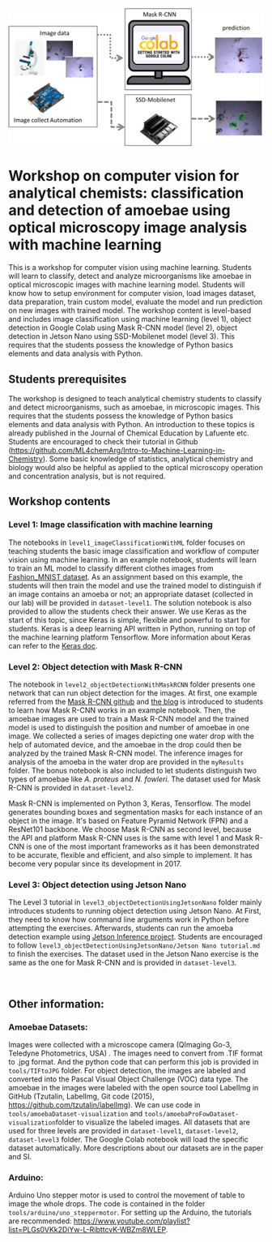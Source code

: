 <p align="center">
  <img src="ML.png" alt="banner" width="800" />
</p>
  

# **Workshop on computer vision for analytical chemists: classification and detection of amoebae using optical microscopy image analysis with machine learning**

This is a workshop for computer vision using machine learning. Students will learn to classify, detect and analyze microorganisms like amoebae in optical microscopic images with machine learning model. Students will know how to setup environment for computer vision, load images dataset, data preparation, train custom model, evaluate the model and run prediction on new images with trained model. The workshop content is level-based and includes image classification using machine learning (level 1), object detection in Google Colab using Mask R-CNN model (level 2), object detection in Jetson Nano using SSD-Mobilenet model (level 3). This requires that the students possess the knowledge of Python basics elements and data analysis with Python. 

## Students prerequisites
The workshop is designed to teach analytical chemistry students to classify and detect microorganisms, such as amoebae, in microscopic images. This requires that the students possess the knowledge of Python basics elements and data analysis with Python. An introduction to these topics is already published in the Journal of Chemical Education by Lafuente etc. Students are encouraged to check their tutorial in Github (https://github.com/ML4chemArg/Intro-to-Machine-Learning-in-Chemistry). Some basic knowledge of statistics, analytical chemistry and biology would also be helpful as applied to the optical microscopy operation and concentration analysis, but is not required. 

## Workshop contents 
### Level 1: Image classification with machine learning
The notebooks in `level1_imageClassificationWithML` folder focuses on teaching students the basic image classification and workflow of computer vision using machine learning. In an example notebook, students will learn to train an ML model to classify different clothes images from [Fashion_MNIST dataset](https://github.com/zalandoresearch/fashion-mnist). As an assignment based on this example, the students will then train the model and use the trained model to distinguish if an image contains an amoeba or not; an appropriate dataset (collected in our lab) will be provided in `dataset-level1`. The solution notebook is also provided to allow the students check their answer.
We use Keras as the start of this topic, since Keras is simple, flexible and powerful to start for students. Keras is a deep learning API written in Python, running on top of the machine learning platform Tensorflow. More information about Keras can refer to the [Keras doc](https://keras.io/about/). 

### Level 2: Object detection with Mask R-CNN
The notebook in `level2_objectDetectionWithMaskRCNN` folder presents one network that can run object detection for the images. At first, one example referred from the [Mask R-CNN github](https://github.com/matterport/Mask_RCNN/tree/master/samples ) and [the blog](https://machinelearningmastery.com/how-to-train-an-object-detection-model-with-keras/ ) is introduced to students to learn how Mask R-CNN works in an example notebook. Then, the amoebae images are used to train a Mask R-CNN model and the trained model is used to distinguish the position and number of amoebae in one image. We collected a series of images depicting one water drop with the help of automated device, and the amoebae in the drop could then be analyzed by the trained Mask R-CNN model. The inference images for analysis of the amoeba in the water drop are provided in the `myResults` folder. The bonus notebook is also included to let students distinguish two types of amoebae like *A. proteus* and *N. fowleri*. The dataset used for Mask R-CNN is provided in `dataset-level2`. 

Mask R-CNN is implemented on Python 3, Keras, Tensorflow. The model generates bounding boxes and segmentation masks for each instance of an object in the image. It's based on Feature Pyramid Network (FPN) and a ResNet101 backbone. We choose Mask R-CNN as second level, because the API and platform Mask R-CNN uses is the same with level 1 and Mask R-CNN is one of the most important frameworks as it has been demonstrated to be accurate, flexible and efficient, and also simple to implement. It has become very popular since its development in 2017.

### Level 3: Object detection using Jetson Nano
The Level 3 tutorial in `level3_objectDetectionUsingJetsonNano` folder mainly introduces students to running object detection using Jetson Nano. At First, they need to know how command line arguments work in Python before attempting the exercises. Afterwards, students can run the amoeba detection example using [Jetson Inference project](https://github.com/dusty-nv/jetson-inference). Students are encouraged to follow `level3_objectDetectionUsingJetsonNano/Jetson Nano tutorial.md` to finish the exercises. The dataset used in the Jetson Nano exercise is the same as the one for Mask R-CNN and is provided in `dataset-level3`. 

<br/>

## Other information:
### Amoebae Datasets: 
Images were collected with a microscope camera (QImaging Go-3, Teledyne Photometrics, USA) . The images need to convert from .TIF format to .jpg format. And the python code that can perform this job is provided in `tools/TIFtoJPG` folder. For object detection, the images are labeled and converted into the Pascal Visual Object Challenge (VOC) data type.  The amoebae in the images were labeled with the open source tool LabelImg in GitHub (Tzutalin, LabelImg, Git code (2015), https://github.com/tzutalin/labelImg). We can use code in `tools/amoebaDataset-visualization` and `tools/amoebaProFowDataset-visualization`folder to visualize the labeled images. All datasets that are used for three levels are provided in `dataset-level1`, `dataset-level2`, `dataset-level3` folder. The Google Colab notebook will load the specific dataset automatically. More descriptions about our datasets are in the paper and SI. 

### Arduino: 
Arduino Uno stepper motor is used to control the movement of table to image the whole drops. The code is contained in the folder `tools/arduino/uno_steppermotor`. For setting up the Arduino, the tutorials are recommended: https://www.youtube.com/playlist?list=PLGs0VKk2DiYw-L-RibttcvK-WBZm8WLEP. 

